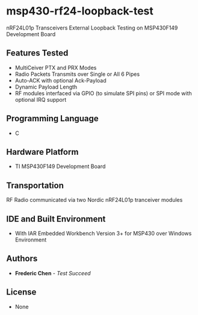 # msp430-rf24-loopback-test
nRF24L01p Transceivers External Loopback Testing on MSP430F149 Development Board

## Features Tested
* MultiCeiver PTX and PRX Modes
* Radio Packets Transmits over Single or All 6 Pipes
* Auto-ACK with optional Ack-Payload
* Dynamic Payload Length
* RF modules interfaced via GPIO (to simulate SPI pins) or SPI mode with optional IRQ support

## Programming Language
* C

## Hardware Platform
* TI MSP430F149 Development Board

## Transportation
RF Radio communicated via two Nordic nRF24L01p tranceiver modules

## IDE and Built Environment 
 * With IAR Embedded Workbench Version 3+ for MSP430 over Windows Environment

## Authors
* **Frederic Chen** - *Test Succeed*

## License
* None
